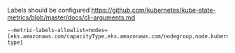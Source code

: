 Labels should be configured
https://github.com/kubernetes/kube-state-metrics/blob/master/docs/cli-arguments.md
```
--metric-labels-allowlist=nodes=[eks.amazonaws.com/capacityType,eks.amazonaws.com/nodegroup,node.kubernetes.io/instance-type]
```
